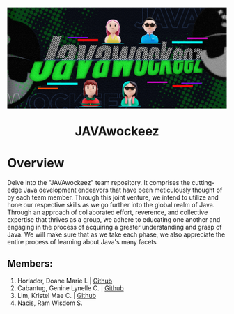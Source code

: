 <!-- markdownlint-disable MD033 -->

<h1 align = "center">
  <img src = "java3.png">
<p><b>JAVAwockeez</b></p>
</h1>

# Overview

Delve into the "JAVAwockeez" team repository. It comprises the cutting-edge Java development endeavors that have been meticulously thought of by each team member. Through this joint venture, we intend to utilize and hone our respective skills as we go further into the global realm of Java. Through an approach of collaborated effort, reverence, and collective expertise that thrives as a group, we adhere to educating one another and engaging in the process of acquiring a greater understanding and grasp of Java. We will make sure that as we take each phase, we also appreciate the entire process of learning about Java's many facets

## Members: 

1. Horlador, Doane Marie I. | <a href = "https://github.com/DoaneMH">Github</a>
2. Cabantug, Genine Lynelle C. | <a href = "https://github.com/GenineLynelleCabantug">Github</a>
3. Lim, Kristel Mae C. | <a href = "https://github.com/kristelmaecasiananlim?fbclid=IwAR2mHX-pFdhgiANkMnj1MmlGek0SpzFADFEmxit6Hy7NBUFnQN6DXIUBIrQ">Github</a>
4. Nacis, Ram Wisdom S.
